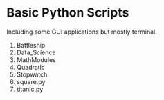 # Basic Python Scripts

Including some GUI applications but mostly terminal. 


1. Battleship
2. Data_Science
3. MathModules
4. Quadratic
5. Stopwatch
6. square.py
7. titanic.py
